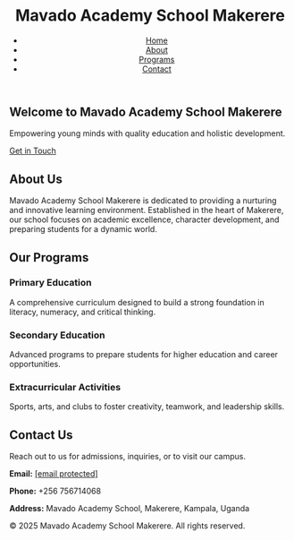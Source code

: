 
  <meta charset="UTF-8">
  <meta name="viewport" content="width=device-width, initial-scale=1.0">
  <title>Marvin Mavado Academy School Makerere</title>
  <script src="https://cdn.tailwindcss.com"></script>
</head>
<body class="bg-gray-100 font-sans">
  <!-- Header -->
  <header class="bg-blue-800 text-white">
    <div class="container mx-auto px-4 py-4 flex justify-between items-center">
      <h1 class="text-2xl font-bold">Mavado Academy School Makerere</h1>
      <nav>
        <ul class="flex space-x-6">
          <li><a href="#home" class="hover:underline">Home</a></li>
          <li><a href="#about" class="hover:underline">About</a></li>
          <li><a href="#programs" class="hover:underline">Programs</a></li>
          <li><a href="#contact" class="hover:underline">Contact</a></li>
        </ul>
      </nav>
    </div>
  </header>

  <!-- Hero Section -->
  <section id="home" class="bg-blue-600 text-white py-20">
    <div class="container mx-auto px-4 text-center">
      <h2 class="text-4xl font-bold mb-4">Welcome to Mavado Academy School Makerere</h2>
      <p class="text-lg mb-6">Empowering young minds with quality education and holistic development.</p>
      <a href="#contact" class="bg-yellow-500 text-black px-6 py-3 rounded-lg font-semibold hover:bg-yellow-600">Get in Touch</a>
    </div>
  </section>

  <!-- About Section -->
  <section id="about" class="py-16">
    <div class="container mx-auto px-4">
      <h2 class="text-3xl font-bold text-center mb-8">About Us</h2>
      <p class="text-lg text-gray-700 max-w-3xl mx-auto">
        Mavado Academy School Makerere is dedicated to providing a nurturing and innovative learning environment. 
        Established in the heart of Makerere, our school focuses on academic excellence, character development, 
        and preparing students for a dynamic world.
      </p>
    </div>
  </section>

  <!-- Programs Section -->
  <section id="programs" class="bg-gray-200 py-16">
    <div class="container mx-auto px-4">
      <h2 class="text-3xl font-bold text-center mb-8">Our Programs</h2>
      <div class="grid grid-cols-1 md:grid-cols-3 gap-8">
        <div class="bg-white p-6 rounded-lg shadow-md">
          <h3 class="text-xl font-semibold mb-4">Primary Education</h3>
          <p class="text-gray-600">
            A comprehensive curriculum designed to build a strong foundation in literacy, numeracy, and critical thinking.
          </p>
        </div>
        <div class="bg-white p-6 rounded-lg shadow-md">
          <h3 class="text-xl font-semibold mb-4">Secondary Education</h3>
          <p class="text-gray-600">
            Advanced programs to prepare students for higher education and career opportunities.
          </p>
        </div>
        <div class="bg-white p-6 rounded-lg shadow-md">
          <h3 class="text-xl font-semibold mb-4">Extracurricular Activities</h3>
          <p class="text-gray-600">
            Sports, arts, and clubs to foster creativity, teamwork, and leadership skills.
          </p>
        </div>
      </div>
    </div>
  </section>

  <!-- Contact Section -->
  <section id="contact" class="py-16">
    <div class="container mx-auto px-4 text-center">
      <h2 class="text-3xl font-bold mb-8">Contact Us</h2>
      <p class="text-lg text-gray-700 mb-6">
        Reach out to us for admissions, inquiries, or to visit our campus.
      </p>
      <div class="max-w-lg mx-auto">
        <p class="text-gray-600 mb-4"><strong>Email:</strong> <a href="/cdn-cgi/l/email-protection" class="__cf_email__" data-cfemail="98f1f6fef7d8f5f9eef9fcf7f9fbf9fcfdf5e1b6f9fbb6edff">[email&#160;protected]</a></p>
        <p class="text-gray-600 mb-4"><strong>Phone:</strong> +256 756714068</p>
        <p class="text-gray-600 mb-4"><strong>Address:</strong> Mavado Academy School, Makerere, Kampala, Uganda</p>
      </div>
    </div>
  </section>

  <!-- Footer -->
  <footer class="bg-blue-800 text-white py-6">
    <div class="container mx-auto px-4 text-center">
      <p>&copy; 2025 Mavado Academy School Makerere. All rights reserved.</p>
    </div>
  </footer>
</body>
</html>
